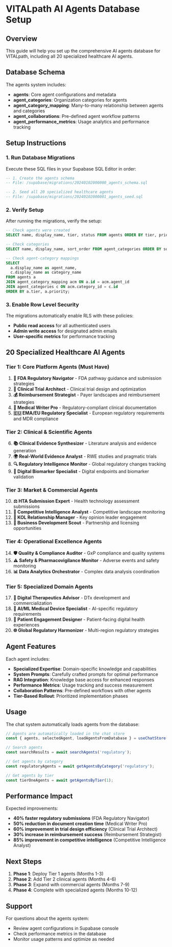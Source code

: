 # VITALpath AI Agents Database Setup

## Overview

This guide will help you set up the comprehensive AI agents database for VITALpath, including all 20 specialized healthcare AI agents.

## Database Schema

The agents system includes:

- **agents**: Core agent configurations and metadata
- **agent_categories**: Organization categories for agents
- **agent_category_mapping**: Many-to-many relationship between agents and categories
- **agent_collaborations**: Pre-defined agent workflow patterns
- **agent_performance_metrics**: Usage analytics and performance tracking

## Setup Instructions

### 1. Run Database Migrations

Execute these SQL files in your Supabase SQL Editor in order:

```sql
-- 1. Create the agents schema
-- File: /supabase/migrations/20240102000000_agents_schema.sql

-- 2. Seed all 20 specialized healthcare agents
-- File: /supabase/migrations/20240102000001_agents_seed.sql
```

### 2. Verify Setup

After running the migrations, verify the setup:

```sql
-- Check agents were created
SELECT name, display_name, tier, status FROM agents ORDER BY tier, priority;

-- Check categories
SELECT name, display_name, sort_order FROM agent_categories ORDER BY sort_order;

-- Check agent-category mappings
SELECT
  a.display_name as agent_name,
  c.display_name as category_name
FROM agents a
JOIN agent_category_mapping acm ON a.id = acm.agent_id
JOIN agent_categories c ON acm.category_id = c.id
ORDER BY a.tier, a.priority;
```

### 3. Enable Row Level Security

The migrations automatically enable RLS with these policies:
- **Public read access** for all authenticated users
- **Admin write access** for designated admin emails
- **User-specific metrics** for performance tracking

## 20 Specialized Healthcare AI Agents

### Tier 1: Core Platform Agents (Must Have)
1. **🎯 FDA Regulatory Navigator** - FDA pathway guidance and submission strategies
2. **🔬 Clinical Trial Architect** - Clinical trial design and optimization
3. **💰 Reimbursement Strategist** - Payer landscapes and reimbursement strategies
4. **📝 Medical Writer Pro** - Regulatory-compliant clinical documentation
5. **🇪🇺 EMA/EU Regulatory Specialist** - European regulatory requirements and MDR compliance

### Tier 2: Clinical & Scientific Agents
6. **📚 Clinical Evidence Synthesizer** - Literature analysis and evidence generation
7. **🌍 Real-World Evidence Analyst** - RWE studies and pragmatic trials
8. **🔍 Regulatory Intelligence Monitor** - Global regulatory changes tracking
9. **📱 Digital Biomarker Specialist** - Digital endpoints and biomarker validation

### Tier 3: Market & Commercial Agents
10. **⚖️ HTA Submission Expert** - Health technology assessment submissions
11. **🎯 Competitive Intelligence Analyst** - Competitive landscape monitoring
12. **👥 KOL Relationship Manager** - Key opinion leader engagement
13. **🤝 Business Development Scout** - Partnership and licensing opportunities

### Tier 4: Operational Excellence Agents
14. **🛡️ Quality & Compliance Auditor** - GxP compliance and quality systems
15. **⚠️ Safety & Pharmacovigilance Monitor** - Adverse events and safety monitoring
16. **📊 Data Analytics Orchestrator** - Complex data analysis coordination

### Tier 5: Specialized Domain Agents
17. **💊 Digital Therapeutics Advisor** - DTx development and commercialization
18. **🤖 AI/ML Medical Device Specialist** - AI-specific regulatory requirements
19. **👤 Patient Engagement Designer** - Patient-facing digital health experiences
20. **🌐 Global Regulatory Harmonizer** - Multi-region regulatory strategies

## Agent Features

Each agent includes:

- **Specialized Expertise**: Domain-specific knowledge and capabilities
- **System Prompts**: Carefully crafted prompts for optimal performance
- **RAG Integration**: Knowledge base access for enhanced responses
- **Performance Metrics**: Usage tracking and success measurement
- **Collaboration Patterns**: Pre-defined workflows with other agents
- **Tier-Based Rollout**: Prioritized implementation phases

## Usage

The chat system automatically loads agents from the database:

```typescript
// Agents are automatically loaded in the chat store
const { agents, selectedAgent, loadAgentsFromDatabase } = useChatStore();

// Search agents
const searchResults = await searchAgents('regulatory');

// Get agents by category
const regulatoryAgents = await getAgentsByCategory('regulatory');

// Get agents by tier
const tierOneAgents = await getAgentsByTier(1);
```

## Performance Impact

Expected improvements:
- **40% faster regulatory submissions** (FDA Regulatory Navigator)
- **50% reduction in document creation time** (Medical Writer Pro)
- **60% improvement in trial design efficiency** (Clinical Trial Architect)
- **30% increase in reimbursement success** (Reimbursement Strategist)
- **85% improvement in competitive intelligence** (Competitive Intelligence Analyst)

## Next Steps

1. **Phase 1**: Deploy Tier 1 agents (Months 1-3)
2. **Phase 2**: Add Tier 2 clinical agents (Months 4-6)
3. **Phase 3**: Expand with commercial agents (Months 7-9)
4. **Phase 4**: Complete with specialized agents (Months 10-12)

## Support

For questions about the agents system:
- Review agent configurations in Supabase console
- Check performance metrics in the database
- Monitor usage patterns and optimize as needed